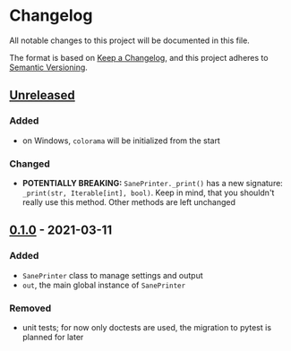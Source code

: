 # Changelog

All notable changes to this project will be documented in this file.

The format is based on [Keep a Changelog](https://keepachangelog.com/en/1.0.0/), and this project adheres to [Semantic Versioning](https://semver.org/spec/v2.0.0.html).

## [Unreleased]

### Added

- on Windows, `colorama` will be initialized from the start

### Changed

- **POTENTIALLY BREAKING:** `SanePrinter._print()` has a new signature: `_print(str, Iterable[int], bool)`. Keep in mind, that you shouldn't really use this method. Other methods are left unchanged

## [0.1.0] - 2021-03-11

### Added

- `SanePrinter` class to manage settings and output
- `out`, the main global instance of `SanePrinter`

### Removed

- unit tests; for now only doctests are used, the migration to pytest is planned for later

[Unreleased]: https://github.com/sane-out/python/compare/v0.1.0...HEAD
[0.1.0]: https://github.com/sane-out/python/compare/v0.0.1...v0.1.0
